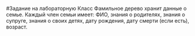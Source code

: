 #Задание на лабораторную
Класс Фамильное дерево хранит данные о семье. Каждый член семьи имеет:
ФИО, знания о родителях, знания о супруге, знания о своих детях, дату
рождения, дату смерти (если есть), возраст.
